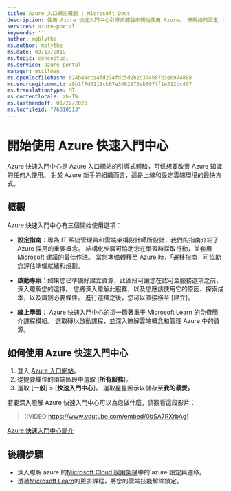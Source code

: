 ```yaml
---
title: Azure 入口網站概觀 | Microsoft Docs
description: 使用 Azure 快速入門中心引導式體驗來開始使用 Azure。 瞭解如何設定、遷移及創新。
services: azure-portal
keywords: ''
author: mgblythe
ms.author: mblythe
ms.date: 09/13/2019
ms.topic: conceptual
ms.service: azure-portal
manager: mtillman
ms.openlocfilehash: 624be4cca4fd274fdc5d2b2c374b87b3e0974888
ms.sourcegitcommit: a9b1f7d5111cb07e3462973eb607ff1e512bc407
ms.translationtype: MT
ms.contentlocale: zh-TW
ms.lasthandoff: 01/22/2020
ms.locfileid: "76310513"
---
```

# <a name="get-started-with-the-azure-quickstart-center"></a>開始使用 Azure 快速入門中心

Azure 快速入門中心是 Azure 入口網站的引導式體驗，可供想要改善 Azure 知識的任何人使用。 對於 Azure 新手的組織而言，這是上線和設定雲端環境的最快方式。

## <a name="overview"></a>概觀

Azure 快速入門中心有三個開始使用選項：

* **設定指南**：專為 IT 系統管理員和雲端架構設計師所設計，我們的指南介紹了 Azure 採用的重要概念。 結構化步驟可協助您在學習時採取行動，並套用 Microsoft 建議的最佳作法。 當您準備轉移至 Azure 時，「遷移指南」可協助您評估準備就緒和規劃。

* **啟動專案**：如果您已準備好建立資源，此區段可讓您在認可至服務選項之前，深入瞭解您的選擇。 您將深入瞭解此服務，以及您應該使用它的原因、探索成本，以及識別必要條件。 進行選擇之後，您可以直接移至 [建立]。

* **線上學習**： Azure 快速入門中心的這一節著重于 Microsoft Learn 的免費簡介課程模組。 選取磚以啟動課程，並深入瞭解雲端概念和管理 Azure 中的資源。

## <a name="how-to-use-azure-quickstart-center"></a>如何使用 Azure 快速入門中心

1. 登入 [Azure 入口網站](https://portal.azure.com)。
2. 從提要欄位的頂端區段中選取 [**所有服務**]。
1. 選取 **[一般**] > [**快速入門中心**]。 選取星星圖示以儲存至**我的最愛。**

若要深入瞭解 Azure 快速入門中心可以為您做什麼，請觀看這段影片：
> [!VIDEO https://www.youtube.com/embed/0bSA7RXrbAg]

[Azure 快速入門中心簡介](https://www.youtube.com/watch?v=0bSA7RXrbAg)

## <a name="next-steps"></a>後續步驟

* 深入瞭解 azure 的[Microsoft Cloud 採用架構](/azure/architecture/cloud-adoption/)中的 azure 設定與遷移。
* 透過[Microsoft Learn](/learn/azure/)的更多課程，將您的雲端技能解除鎖定。
